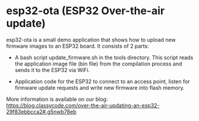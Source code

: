 # esp32-ota (ESP32 Over-the-air update)

esp32-ota is a small demo application that shows how to upload new firmware images to an ESP32 board. It consists of 2 parts:

- A bash script update_firmware.sh in the tools directory. This script reads the application image file (bin file) from the compilation process and sends it to the ESP32 via WiFi.

- Application code for the ESP32 to connect to an access point, listen for firmware update requests and write new firmware into flash memory.

More information is available on our blog: https://blog.classycode.com/over-the-air-updating-an-esp32-29f83ebbcca2#.g5nwb78eb
